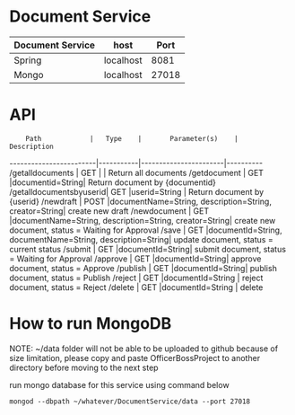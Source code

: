 # Document Service

Document Service|		host	|	Port			
----------------|---------------|--------
Spring			|	localhost	|  8081
Mongo			|	localhost	| 27018

# API


		Path			|	Type	|		Parameter(s)	|	Description
------------------------|-----------|-----------------------|----------
/getalldocuments		|	GET		| | 	Return all documents
/getdocument			|	GET 	|documentid=String| 	Return document by {documentid}
/getalldocumentsbyuserid|	GET 	|userid=String	| 	Return document by {userid}
/newdraft	 			|	POST	|documentName=String, description=String, creator=String|	create new draft
/newdocument			|	GET 	|documentName=String, description=String, creator=String|	create new document, status = Waiting for Approval
/save					|	GET 	|documentId=String, documentName=String, description=String| update document, status = current status
/submit					|	GET 	|documentId=String| submit document, status = Waiting for Approval
/approve				|	GET 	|documentId=String| approve document, status = Approve
/publish				|	GET 	|documentId=String| publish document, status = Publish
/reject					|	GET 	|documentId=String	| reject document, status = Reject
/delete					|	GET 	|documentId=String	| delete


# How to run MongoDB

NOTE: ~/data folder will not be able to be uploaded to github because of size limitation, please copy and paste OfficerBossProject to another directory before moving to the next step

run mongo database for this service using command below

```
mongod --dbpath ~/whatever/DocumentService/data --port 27018
```
